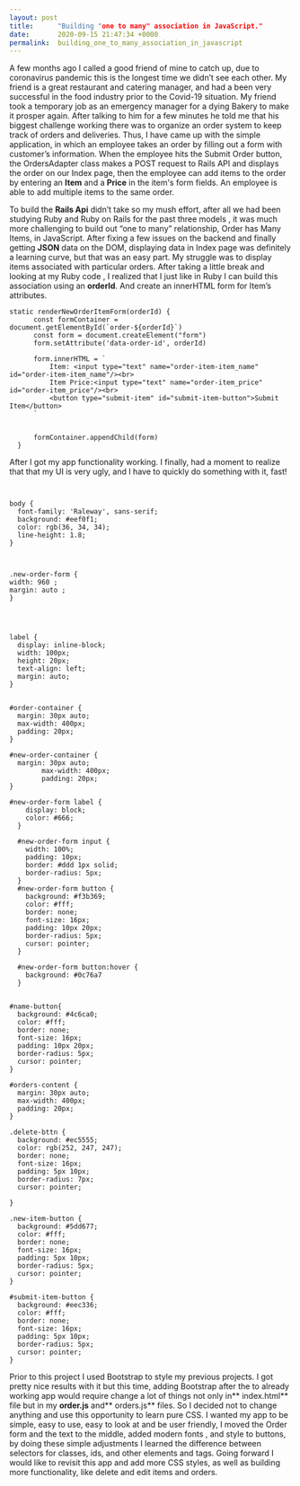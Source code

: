 ```yaml
---
layout: post
title:      "Building "one to many" association in JavaScript."
date:       2020-09-15 21:47:34 +0000
permalink:  building_one_to_many_association_in_javascript
---
```



A few months ago I called a good friend of mine to catch up, due to coronavirus pandemic this is the longest time we didn’t see each other. My friend is a great  restaurant and catering manager, and had a been very successful in the food industry prior to the Covid-19 situation. My friend took a temporary job as an emergency manager for a dying Bakery to make it prosper again. After talking to him for a few minutes he told me that his biggest challenge working there was  to organize an order system to  keep track of orders and deliveries. Thus, I have came up with the simple application, in which an employee takes an order by filling out a form with customer’s information. When the employee hits the Submit Order button, the OrdersAdapter class makes a POST request to Rails API and displays the order on our Index page, then the employee can add items to the order by entering an **Item** and a **Price** in the item's form fields. An employee is able to add multiple items to the same order. 

To build the **Rails Api**  didn’t take so my mush effort, after all we had been studying Ruby and Ruby on Rails for the past three models , it was much more challenging to build out “one to many” relationship, Order has Many Items, in JavaScript. After fixing a few issues on the backend and finally getting **JSON** data on the DOM, displaying data in Index page was definitely a learning curve, but that was an easy part. My struggle was to display items associated with particular orders. After taking a little break and looking at my Ruby code , I  realized that I just like in Ruby I can build this association using an **orderId**.  And create an innerHTML form for Item’s attributes. 

```
static renderNewOrderItemForm(orderId) {
      const formContainer = document.getElementById(`order-${orderId}`)
      const form = document.createElement("form")
      form.setAttribute('data-order-id', orderId)

      form.innerHTML = `
          Item: <input type="text" name="order-item-item_name" id="order-item-item_name"/><br>
          Item Price:<input type="text" name="order-item_price" id="order-item_price"/><br>            
          <button type="submit-item" id="submit-item-button">Submit Item</button>
      `

      
      formContainer.appendChild(form)
  }
```
After I got my app functionality working. I finally, had a moment to realize that  that my UI is very ugly, and I have to quickly do something with it, fast! 

```


body {
  font-family: 'Raleway', sans-serif;
  background: #eef0f1;
  color: rgb(36, 34, 34);
  line-height: 1.8;
}



.new-order-form {
width: 960 ;
margin: auto ;
}




label {
  display: inline-block;
  width: 100px;
  height: 20px;
  text-align: left;
  margin: auto;
}


#order-container {
  margin: 30px auto;
  max-width: 400px;
  padding: 20px;
}

#new-order-container {
  margin: 30px auto;
        max-width: 400px;
        padding: 20px;
}

#new-order-form label {
    display: block;
    color: #666;
  }

  #new-order-form input {
    width: 100%;
    padding: 10px;
    border: #ddd 1px solid;
    border-radius: 5px;
  }
  #new-order-form button {
    background: #f3b369;
    color: #fff;
    border: none;
    font-size: 16px;
    padding: 10px 20px;
    border-radius: 5px;
    cursor: pointer;
  }

  #new-order-form button:hover {
    background: #0c76a7
  }


#name-button{
  background: #4c6ca0;
  color: #fff;
  border: none;
  font-size: 16px;
  padding: 10px 20px;
  border-radius: 5px;
  cursor: pointer;
}

#orders-content {
  margin: 30px auto;
  max-width: 400px;
  padding: 20px;
}

.delete-bttn {
  background: #ec5555;
  color: rgb(252, 247, 247);
  border: none;
  font-size: 16px;
  padding: 5px 10px;
  border-radius: 7px;
  cursor: pointer;

}

.new-item-button {
  background: #5dd677;
  color: #fff;
  border: none;
  font-size: 16px;
  padding: 5px 10px;
  border-radius: 5px;
  cursor: pointer;
}

#submit-item-button {
  background: #eec336;
  color: #fff;
  border: none;
  font-size: 16px;
  padding: 5px 10px;
  border-radius: 5px;
  cursor: pointer;
}

```
Prior to this project I used Bootstrap to style my previous projects. I got pretty nice results with it but this time, adding Bootstrap after the to already working app would require change a lot of things not only in** index.html** file but in my **order.js** and** orders.js** files. So I decided  not to change anything and use this opportunity to learn pure CSS. I wanted my app to be simple, easy to use, easy to look at and be user friendly, I moved the Order form and the text to the middle, added modern fonts , and  style to buttons, by doing these simple adjustments I learned the difference between selectors for classes, ids, and other elements and tags. 
Going forward I would like to revisit this app and add more CSS styles, as well as building more functionality, like delete and edit items and orders. 
